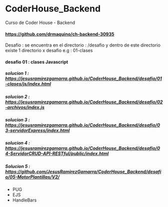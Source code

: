 # CoderHouse_Backend
Curso de Coder House - Backend
#### https://github.com/drmaquino/ch-backend-30935

Desafio : se encuentra en el directorio : /desafio y dentro de este directorio existe 1 directorio x desafio e.g : 01-clases

#### desafio 01 : clases Javascript 

##### solucion 1 : https://jesusramirezgamarra.github.io/CoderHouse_Backend/desafio/01-clases/js/index.html

##### solucion 2 : https://jesusramirezgamarra.github.io/CoderHouse_Backend/desafio/02-archivos/index.js

##### solucion 3 : https://jesusramirezgamarra.github.io/CoderHouse_Backend/desafio/03-servidorExpress/index.html

##### solucion 4 : https://jesusramirezgamarra.github.io/CoderHouse_Backend/desafio/04-ServidorCRUD-API-RESTful/public/index.html

##### Solucion 5 : https://github.com/JesusRamirezGamarra/CoderHouse_Backend/desafio/05-MotorPlantillas/V2/
* PUG
* EJS
* HandleBars


